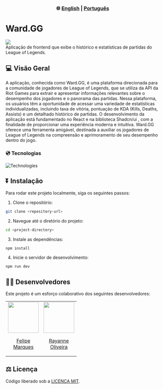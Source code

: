 
<div align="center">
  <h3> 🌐 
    <a href="https://github.com/felipecomarques/ward-gg/blob/main/README.md" target="_blank">English</a> | 
    <a href="https://github.com/felipecomarques/ward-gg/blob/main/docs/README.pt-br.md" target="_blank">Português</a>  
  </h3>
</div>

# Ward.GG

<div align="left">
    <img src="https://img.shields.io/badge/License-MIT-blue" >
</div>
Aplicação de frontend que exibe o histórico e estatísticas de partidas do League of Legends.


## 💻 Visão Geral
A aplicação, conhecida como Ward.GG, é uma plataforma direcionada para a comunidade de jogadores de League of Legends, que se utiliza da API da Riot Games para extrair e apresentar informações relevantes sobre o desempenho dos jogadores e o panorama das partidas. Nessa plataforma, os usuários têm a oportunidade de acessar uma variedade de estatísticas individualizadas, incluindo taxa de vitória, pontuação de KDA (Kills, Deaths, Assists) e um detalhado histórico de partidas. O desenvolvimento da aplicação está fundamentado no React e na biblioteca Shadcn/ui , com a finalidade de proporcionar uma experiência moderna e intuitiva. Ward.GG oferece uma ferramenta amigável, destinada a auxiliar os jogadores de League of Legends na compreensão e aprimoramento de seu desempenho dentro do jogo.

### 💿 Tecnologias
![Technologies](https://skillicons.dev/icons?i=js,nodejs,vite,react,tailwind)

## ⏬ Instalação
    
Para rodar este projeto localmente, siga os seguintes passos:
1. Clone o repositório:
```bash
git clone <repository-url>
```

2. Navegue até o diretório do projeto:
```bash
cd <project-directory>
```

3. Instale as dependências:
```bash
npm install
```

4. Inicie o servidor de desenvolvimento: 
```bash
npm run dev
```
## 👨‍💻 Desenvolvedores
Este projeto é um esforço colaborativo dos seguintes desenvolvedores:

<table>
  <tr>
    <td>
      <a href="https://github.com/felipecomarques" target="_blank">
        <img src="https://avatars.githubusercontent.com/u/57302703?v=4" width=100 />
        <p align="center">Felipe<br/> Marques </p>
      </a>
    </td>
    <td>
      <a href="https://github.com/RayanneOlivera" target="_blank">
        <img src="https://avatars.githubusercontent.com/u/61166923?v=4" width=100 />
        <p align="center">Rayanne <br/>Oliveira</p>
      </a>
    </td>
  </tr>
</table>


## ⚖️ Licença
Código liberado sob a [LICENÇA MIT](https://github.com/felipecomarques/ward-gg/blob/main/LICENSE).